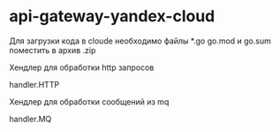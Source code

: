 # api-gateway-yandex-cloud

Для загрузки кода в cloude необходимо файлы *.go go.mod и go.sum поместить в архив .zip

Хендлер для обработки http запросов

handler.HTTP

Хендлер для обработки сообщений из mq

handler.MQ

